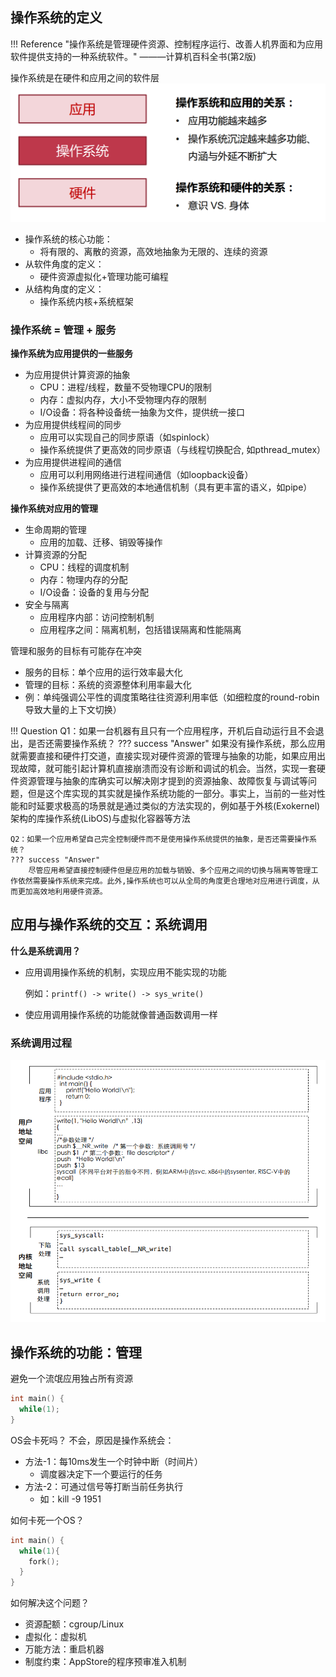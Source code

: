 ## 操作系统的定义

!!! Reference
    "操作系统是管理硬件资源、控制程序运行、改善人机界面和为应用软件提供支持的一种系统软件。"  ———计算机百科全书(第2版)

操作系统是在硬件和应用之间的软件层
![alt text](./image/image.png)

+ 操作系统的核心功能：
    + 将有限的、离散的资源，高效地抽象为无限的、连续的资源
+ 从软件角度的定义：
    + 硬件资源虚拟化+管理功能可编程
+ 从结构角度的定义：
    + 操作系统内核+系统框架


### 操作系统 = 管理 + 服务

**操作系统为应用提供的一些服务**

+ 为应用提供计算资源的抽象 
    + CPU：进程/线程，数量不受物理CPU的限制
    + 内存：虚拟内存，大小不受物理内存的限制
    + I/O设备：将各种设备统一抽象为文件，提供统一接口
+ 为应用提供线程间的同步
    + 应用可以实现自己的同步原语（如spinlock）
    + 操作系统提供了更高效的同步原语（与线程切换配合, 如pthread_mutex）
+ 为应用提供进程间的通信
    + 应用可以利用网络进行进程间通信（如loopback设备）
    + 操作系统提供了更高效的本地通信机制（具有更丰富的语义，如pipe）

**操作系统对应用的管理**

+ 生命周期的管理
    + 应用的加载、迁移、销毁等操作
+ 计算资源的分配
    + CPU：线程的调度机制
    + 内存：物理内存的分配
    + I/O设备：设备的复用与分配
+ 安全与隔离
    + 应用程序内部：访问控制机制
    + 应用程序之间：隔离机制，包括错误隔离和性能隔离

管理和服务的目标有可能存在冲突

+ 服务的目标：单个应用的运行效率最大化
+ 管理的目标：系统的资源整体利用率最大化
+ 例：单纯强调公平性的调度策略往往资源利用率低（如细粒度的round-robin导致大量的上下文切换）

!!! Question
    Q1：如果一台机器有且只有一个应用程序，开机后自动运行且不会退出，是否还需要操作系统？
    ??? success "Answer"
        如果没有操作系统，那么应用就需要直接和硬件打交道，直接实现对硬件资源的管理与抽象的功能，如果应用出现故障，就可能引起计算机直接崩溃而没有诊断和调试的机会。当然，实现一套硬件资源管理与抽象的库确实可以解决刚才提到的资源抽象、故障恢复与调试等问题，但是这个库实现的其实就是操作系统功能的一部分。事实上，当前的一些对性能和时延要求极高的场景就是通过类似的方法实现的，例如基于外核(Exokernel)架构的库操作系统(LibOS)与虚拟化容器等方法

    Q2：如果一个应用希望自己完全控制硬件而不是使用操作系统提供的抽象，是否还需要操作系统？
    ??? success "Answer"
        尽管应用希望直接控制硬件但是应用的加载与销毁、多个应用之间的切换与隔离等管理工作依然需要操作系统来完成。此外,操作系统也可以从全局的角度更合理地对应用进行调度，从而更加高效地利用硬件资源。


## 应用与操作系统的交互：系统调用

**什么是系统调用？**

- 应用调用操作系统的机制，实现应用不能实现的功能

    例如：`printf() -> write() -> sys_write()`

- 使应用调用操作系统的功能就像普通函数调用一样

### 系统调用过程

![alt text](./image/image1.png)


## 操作系统的功能：管理

避免一个流氓应用独占所有资源

```c
int main() {
  while(1);
}
```
OS会卡死吗？ 不会，原因是操作系统会：

+ 方法-1：每10ms发生一个时钟中断（时间片）
    + 调度器决定下一个要运行的任务
+ 方法-2：可通过信号等打断当前任务执行
    + 如：kill -9 1951
  
如何卡死一个OS？
```c
int main() {
  while(1){
    fork();
  }
}
```
如何解决这个问题？

+ 资源配额：cgroup/Linux
+ 虚拟化：虚拟机
+ 万能方法：重启机器
+ 制度约束：AppStore的程序预审准入机制

